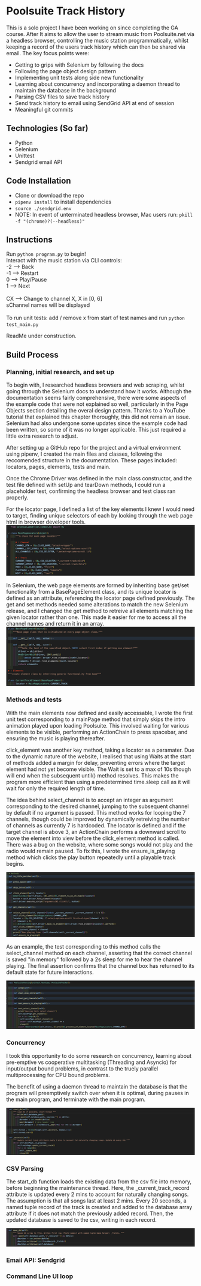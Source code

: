 # Poolsuite Track History
This is a solo project I have been working on since completing the GA course. After It aims to allow the user to stream music from Poolsuite.net via a headless browser, controlling the music station programmatically, whilst keeping a record of the users track history which can then be shared via email. The key focus points were:

- Getting to grips with Selenium by following the docs
- Following the page object design pattern
- Implementing unit tests along side new functionality
- Learning about concurrency and incorporating a daemon thread to maintain the database in the background
- Parsing CSV files to save track history
- Send track history to email using SendGrid API at end of session
- Meaningful git commits

## Technologies (So far)
- Python
- Selenium
- Unittest
- Sendgrid email API


## Code Installation
- Clone or download the repo
- `pipenv install` to install dependencies
- `source ./sendgrid.env`
- NOTE: In event of unterminated headless browser, Mac users run: `pkill -f "(chrome)?(--headless)"`


## Instructions
Run `python program.py` to begin! \
Interact with the music station via CLI controls: \
-2 --> Back \
-1 --> Restart \
0  --> Play/Pause \
1  --> Next \
\
CX --> Change to channel X, X in [0, 6] \
sChannel names will be displayed \
\
To run unit tests: add / remove x from start of test names and run `python test_main.py`


ReadMe under construction.

## Build Process

### Planning, initial research, and set up
To begin with, I researched headless browsers and web scraping, whilst going through the Selenium docs to understand how it works. Although the documentation seems fairly comprehensive, there were some aspects of the example code that were not explained so well, particularly in the Page Objects section detailing the overal design pattern. Thanks to a YouTube tutorial that explained this chapter thoroughly, this did not remain an issue. Selenium had also undergone some updates since the example code had been written, so some of it was no longer applicable. This just required a little extra research to adjust.

After setting up a GitHub repo for the project and a virtual environment using pipenv, I created the main files and classes, following the reccomended structure in the documentation. These pages included: locators, pages, elements, tests and main.

Once the Chrome Driver was defined in the main class constructor, and the test file defined with setUp and tearDown methods, I could run a placeholder test, confirming the headless browser and test class ran properly.

For the locator page, I defined a list of the key elements I knew I would need to target, finding unique selectors of each by looking through the web page html in browser developer tools. 
![locators](/images/locators.png)

In Selenium, the web page elements are formed by inheriting base get/set functionality from a BasePageElement class, and its unique locator is defined as an attribute, referencing the locator page defined previously. The get and set methods needed some alterations to match the new Selenium release, and I changed the get method to retreive all elements matching the given locator rather than one. This made it easier for me to access all the channel names and return it in an array.
![element](/images/element.png)


### Methods and tests
With the main elements now defined and easily accessable, I wrote the first unit test corresponding to a mainPage method that simply skips the intro animation played upon loading Poolsuite. This involved waiting for various elements to be visible, performing an ActionChain to press spacebar, and ensuring the music is playing thereafter.

click_element was another key method, taking a locator as a paramater. Due to the dynamic nature of the website, I realised that using Waits at the start of methods added a margin for delay, preventing errors where the target element had not yet become visible. The Wait is set to a max of 10s though will end when the subsequent until() method resolves. This makes the program more efficient than using a predetermined time.sleep call as it will wait for only the required length of time. 

The idea behind select_channel is to accept an integer as argument corresponding to the desired channel, jumping to the subsequent channel by default if no argument is passed. This method works for looping the 7 channels, though could be improved by dynamically retreiving the number of channels as currently 7 is hardcoded. The locator is defined and if the target channel is above 3, an ActionChain performs a downward scroll to move the element into view before the click_element method is called. There was a bug on the website, where some songs would not play and the radio would remain paused. To fix this, I wrote the ensure_is_playing method which clicks the play button repeatedly until a playable track begins. 

![methods](/images/methods.png)

As an example, the test corresponding to this method calls the select_channel method on each channel, asserting that the correct channel is saved "in memory" followed by a 2s sleep for me to hear the channel playing. The final assertion confirms that the channel box has returned to its default state for future interactions.

![tests1](/images/tests1.png)

### Concurrency

I took this opportunity to do some research on concurrency, learning about pre-emptive vs cooperative multitasking (Threading and Asyncio) for input/output bound problems, in contrast to the truely parallel multiprocessing for CPU bound problems. 

The benefit of using a daemon thread to maintain the database is that the program will preemptively switch over when it is optimal, during pauses in the main program, and terminate with the main program. 

![db maintenance](/images/startdb.png)

### CSV Parsing
The start_db function loads the existing data from the csv file into memory, before beginning the maintenance thread. Here, the _current_track_record attribute is updated every 2 mins to account for naturally changing songs. The assumption is that all songs last at least 2 mins. Every 20 seconds, a named tuple record of the track is created and added to the database array attribute if it does not match the previously added record. Then, the updated database is saved to the csv, writing in each record.

![save db](/images/savedb.png)

### Email API: Sendgrid

### Command Line UI loop
